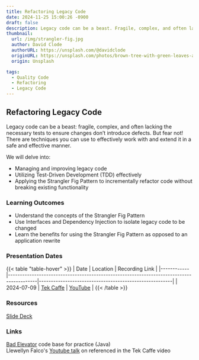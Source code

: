 ```yaml
---
title: Refactoring Legacy Code
date: 2024-11-25 15:00:26 -0900
draft: false
description: Legacy code can be a beast. Fragile, complex, and often lacking the necessary tests to ensure changes don’t introduce defects.
thumbnail:
  url: /img/strangler-fig.jpg
  author: David Clode
  authorURL: https://unsplash.com/@davidclode
  originURL: https://unsplash.com/photos/brown-tree-with-green-leaves-aLL-IrVdW0c
  origin: Unsplash

tags:
  - Quality Code
  - Refactoring
  - Legacy Code
---
```


## Refactoring Legacy Code

Legacy code can be a beast: fragile, complex, and often lacking the necessary tests to ensure changes don’t introduce
defects. But fear not! There are techniques you can use to effectively work with and extend it in a safe and effective
manner.

We will delve into:

- Managing and improving legacy code
- Utilizing Test-Driven Development (TDD) effectively
- Applying the Strangler Fig Pattern to incrementally refactor code without breaking existing functionality

### Learning Outcomes
- Understand the concepts of the Strangler Fig Pattern
- Use Interfaces and Dependency Injection to isolate legacy code to be changed
- Learn the benefits for using the Strangler Fig Pattern as opposed to an application rewrite

### Presentation Dates
{{< table "table-hover" >}}
| Date       | Location                                                                                 | Recording Link                                         |
|------------|------------------------------------------------------------------------------------------|--------------------------------------------------------|
| 2024-07-09 | [Tek Caffe](https://www.linkedin.com/company/tek-caffe/)                                          | [YouTube](https://www.youtube.com/live/5k5r6QMt6Xk)                |
{{< /table >}}

### Resources
[Slide Deck](https://prezi.com/p/edit/7zadgc933w57/)

### Links
[Bad Elevator](https://github.com/MyTurnyet/BadElevator) code base for practice (Java)  
Llewellyn Falco's [Youtube talk](https://youtu.be/wp6oSVDdbXQ?si=yUx2lLEwks8TZB-t) on referenced in the Tek Caffe video
